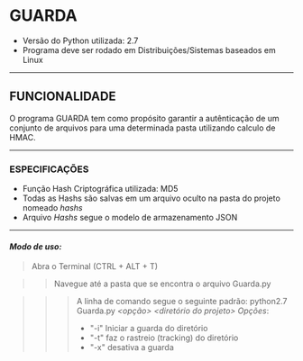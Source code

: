# GUARDA

- Versão do Python utilizada: 2.7
- Programa deve ser rodado em Distribuições/Sistemas baseados em Linux

------------------------------------------------------------------------------------------

## FUNCIONALIDADE
  O programa GUARDA tem como propósito garantir a autênticação de um conjunto de arquivos
 para uma determinada pasta utilizando calculo de HMAC.
   
------------------------------------------------------------------------------------------

### ESPECIFICAÇÕES

 - Função Hash Criptográfica utilizada: MD5
 - Todas as Hashs são salvas em um arquivo oculto na pasta do projeto nomeado _hashs_
 - Arquivo *Hashs* segue o modelo de armazenamento JSON

------------------------------------------------------------------------------------------

#### *Modo de uso:*

> Abra o Terminal (CTRL + ALT + T)

>> Navegue até a pasta que se encontra o arquivo Guarda.py

>>> A linha de comando segue o seguinte padrão: python2.7 Guarda.py *<opção>* *<diretório do projeto>*
>>> *Opções*:
>>> - "-i" Iniciar a guarda do diretório 
>>> - "-t" faz o rastreio (tracking) do diretório
>>> - "-x" desativa a guarda
